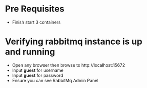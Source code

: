 # Pre Requisites
- Finish start 3 containers

# Verifying rabbitmq instance is up and running
- Open any browser then browse to http://localhost:15672
- Input **guest** for username
- Input **guest** for password
- Ensure you can see RabbitMq Admin Panel